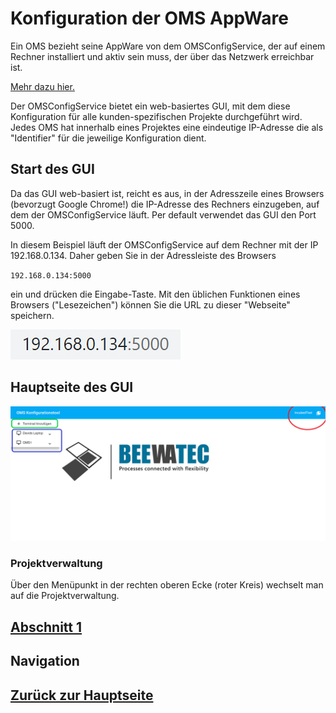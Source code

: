 # Konfiguration der OMS AppWare

Ein OMS bezieht seine AppWare von dem OMSConfigService, der auf einem Rechner installiert und aktiv sein muss, der über das Netzwerk erreichbar ist. 

[Mehr dazu hier.](../working_principle/working_principle_main.md)

Der OMSConfigService bietet ein web-basiertes GUI, mit dem diese Konfiguration für alle kunden-spezifischen Projekte durchgeführt wird.
Jedes OMS hat innerhalb eines Projektes eine eindeutige IP-Adresse die als "Identifier" für die jeweilige Konfiguration dient.

## Start des GUI
Da das GUI web-basiert ist, reicht es aus, in der Adresszeile eines Browsers (bevorzugt Google Chrome!) die IP-Adresse des Rechners einzugeben, auf dem der OMSConfigService läuft. Per default verwendet das GUI den Port 5000.

In diesem Beispiel läuft der OMSConfigService auf dem Rechner mit der IP 192.168.0.134. Daher geben Sie in der Adressleiste des Browsers 

`192.168.0.134:5000`

ein und drücken die Eingabe-Taste. Mit den üblichen Funktionen eines Browsers ("Lesezeichen") können Sie die URL zu dieser "Webseite" speichern.

![URL-Zeile](./URL.PNG?raw=true "URL des GUI")

## Hauptseite des GUI

![Hauptseite](./MainPage.PNG?raw=true "Hauptseite des GUI")

### Projektverwaltung
Über den Menüpunkt in der rechten oberen Ecke (roter Kreis) wechselt man auf die Projektverwaltung. 




## [Abschnitt 1](./configuration_ch1.md)

## Navigation
## [Zurück zur Hauptseite](../README.md)